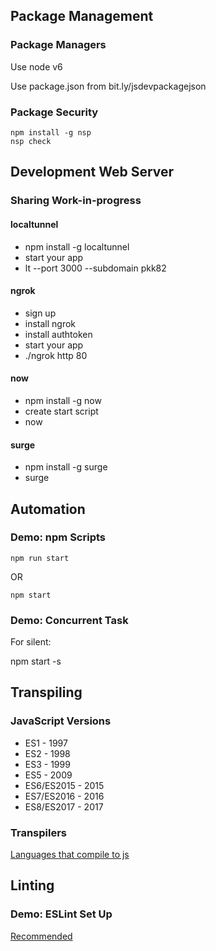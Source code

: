## Package Management

### Package Managers

Use node v6

Use package.json from bit.ly/jsdevpackagejson

### Package Security

    npm install -g nsp
    nsp check

## Development Web Server

### Sharing Work-in-progress

#### localtunnel

* npm install -g localtunnel
* start your app
* lt --port 3000 --subdomain pkk82

#### ngrok

* sign up
* install ngrok
* install authtoken
* start your app
* ./ngrok http 80 

#### now

* npm install -g now
* create start script
* now

#### surge

* npm install -g surge
* surge

## Automation

### Demo: npm Scripts

    npm run start 

OR

    npm start

### Demo: Concurrent Task

For silent:

   npm start -s

## Transpiling

### JavaScript Versions

* ES1 - 1997
* ES2 - 1998
* ES3 - 1999
* ES5 - 2009
* ES6/ES2015 - 2015
* ES7/ES2016 - 2016
* ES8/ES2017 - 2017

### Transpilers

[Languages that compile to js](https://github.com/jashkenas/coffeescript/wiki/list-of-languages-that-compile-to-js)


## Linting

### Demo: ESLint Set Up

[Recommended](http://bit.ly/jsdeveslint)
